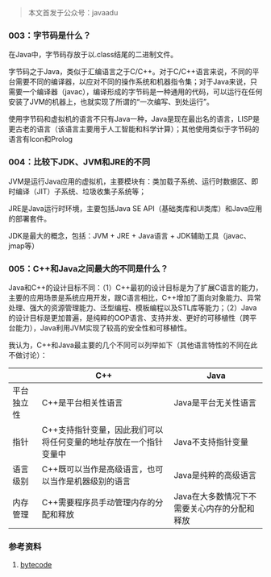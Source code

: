 > 本文首发于公众号：javaadu

### 003：字节码是什么？
在Java中，字节码存放于以.class结尾的二进制文件。

字节码之于Java，类似于汇编语言之于C/C++。对于C/C++语言来说，不同的平台需要不同的编译器，以应对不同的操作系统和机器指令集；对于Java来说，只需要一个编译器（javac），编译形成的字节码是一种通用的代码，可以运行在任何安装了JVM的机器上，也就实现了所谓的“一次编写、到处运行”。

使用字节码和虚拟机的语言不只有Java一种，Java是现在最出名的语言，LISP是更古老的语言（该语言主要用于人工智能和科学计算）；其他使用类似于字节码的语言有Icon和Prolog

### 004：比较下JDK、JVM和JRE的不同
JVM是运行Java应用的虚拟机，主要模块有：类加载子系统、运行时数据区、即时编译（JIT）子系统、垃圾收集子系统等；

JRE是Java运行时环境，主要包括Java SE API（基础类库和UI类库）和Java应用的部署套件。

JDK是最大的概念，包括：JVM + JRE + Java语言 + JDK辅助工具（javac、jmap等）


### 005：C++和Java之间最大的不同是什么？
Java和C++的设计目标不同：（1）C++最初的设计目标是为了扩展C语言的能力，主要的应用场景是系统应用开发，跟C语言相比，C++增加了面向对象能力、异常处理、强大的资源管理能力、泛型编程、模板编程以及STL库等能力；（2）Java的设计目标是更加普遍，是纯粹的OOP语言、支持并发、更好的可移植性（跨平台能力），Java利用JVM实现了较高的安全性和可移植性。

我认为，C++和Java最主要的几个不同可以列举如下（其他语言特性的不同在此不做讨论）：

|  | C++ | Java |
| --- | --- | --- |
| 平台独立性 | C++是平台相关性语言 | Java是平台无关性语言 |
| 指针 | C++支持指针变量，因此我们可以将任何变量的地址存放在一个指针变量中 | Java不支持指针变量 |
| 语言级别 | C++既可以当作是高级语言，也可以当作是机器级别的语言 | Java是纯粹的高级语言 |
| 内存管理 | C++需要程序员手动管理内存的分配和释放 | Java在大多数情况下不需要关心内存的分配和释放 |

### 参考资料
1. [bytecode](https://whatis.techtarget.com/definition/bytecode)
